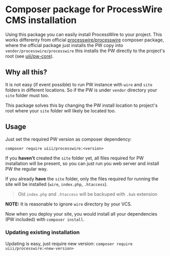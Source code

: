 # Composer package for ProcessWire CMS installation

Using this package you can easily install ProcessWire to your project.
This works differenty from official [processwire/processwire](https://packagist.org/packages/processwire/processwire) composer package,
where the official package just installs the PW copy into `vendor/processwire/processwire` this installs the PW directly
to the project's root (see [uiii/pw-core](https://github.com/uiii/pw-core)).

## Why all this?
It is not easy (if event possible) to run PW instance with `wire` and `site` folders in different locations.
So if the PW is under `vendor` directory your `site` folder must too.

This package solves this by changing the PW install location to project's root where your `site` folder will likely be located too.

## Usage

Just set the required PW version as composer dependency:

```
composer require uiii/processwire:<version>
```

If you **haven't** created the `site` folder yet, all files required for PW installation will be present, so you can just run you web server and install PW the regular way.

If you already **have** the `site` folder, only the files required for running the site will be installed (`wire`, `index.php`, `.htaccess`).

> Old `index.php` and `.htaccess` will be backuped with `.bak` extension

**NOTE:** It is reasonable to ignore `wire` directory by your VCS.

Now when you deploy your site, you would install all your dependencies (PW included) with `composer install`.

### Updating existing installation

Updating is easy, just require new version: `composer require uiii/processwire:<new-version>`

